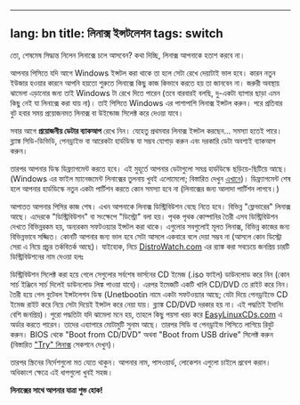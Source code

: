 


---
lang: bn
title: লিনাক্স ইন্সটলেশন
tags: switch
---



তো, শেষমেষ সিদ্ধান্ত নিলেন লিনাক্সে চলে আসবেন? কথা দিচ্ছি, লিনাক্স আপনাকে হতাশ করবে না।




আপনার পিসিতে যদি আগে Windows ইন্সটল করা থাকে তা হলে সেটা রেখে দেয়াটাই ভাল হবে। কারন নতুন ইউজার হওয়ার কারনে আপনি হয়তো শুরুতে লিনাক্সে কিছু কাজ কিভাবে করতে হয় তা জানবেন না। জরুরী অবস্থায় ঝামেলা এড়ানোর জন্য তাই Windows টা রেখে দিতে পারেন (তবে বারবারই বলছি, দু-একটা ব্যাপার ছাড়া এমন কিছু নেই যা লিনাক্সে করা যায় না)। তাই পিসিতে Windows এর পাশাপাশি লিনাক্স ইন্সটল করুন। পরে প্রতিবার বুট হবার সময় প্রয়োজনমত লিনাক্স বা উইন্ডোজ সিলেক্ট করে দেওয়া যাবে।



সবার আগে <b>প্রয়োজনীয় ডেটার ব্যাকআপ</b> রেখে নিন। যেহেতু প্রথমবার লিনাক্স ইন্সটল করছেন... সমস্যা হতেই পারে। ব্ল্যাঙ্ক সিডি-ডিভিডি, পেনড্রাইভ বা আরেকটা হার্ডডিস্ক যা সম্ভব যোগাড় করুন এবং দরকারি ডেটা অবশ্যই ব্যাকআপ করুন।



তারপর আপনার ডিস্ক ডিফ্র্যাগমেন্ট করতে হবে। এই মুহূর্তে আপনার ডেটাগুলো সমগ্র হার্ডডিস্কে ছড়িয়ে-ছিটিয়ে আছে। (Windows এর ফাইল ম্যানেজমেন্ট লিনাক্সের তুলনায় খুবই এলোমেলো; বিস্তারিত দেখুন <a href="/items/defragment/index_bn.php">এখানে</a>)। ডিফ্র্যাগমেন্ট শেষ হলে আপনার হার্ডডিস্কে নতুন একটা পার্টিশন করতে কোন সমস্যা হবে না (লিনাক্সের জন্য আলাদা পার্টিশন লাগবে।)



আপাতত আপনার পিসির কাজ শেষ। এখন আপনাকে লিনাক্স ডিস্ট্রিবিউশন বেছে নিতে হবে। বিভিন্ন "ফ্লেভারের" লিনাক্স আছে। এদেরকে "ডিস্ট্রিবিউশন" বা সংক্ষেপে "ডিস্ট্রো" বলা হয়। পৃথক পৃথক কোম্পানির তৈরী এসব ডিস্ট্রিবিউশন দেখতে বিভিন্নরকম হয়, অন্যরকম সফটওয়্যার ইন্সটল করা থাকে। এগুলোর সবগুলোই মূলত লিনাক্স, বিভিন্ন কাজের জন্য বিভিন্নভাবে সজ্জিত। কোনটি আপনার জন্য ভাল হবে সেটা আসলে একবারে বলে দেয়া সম্ভব না (আসলে কোন ডিস্ট্রো সেরা এ নিয়ে প্রচুর তর্কবিতর্ক আছে)। যাইহোক, নিচে <a href = "http://www.distrowatch.com">DistroWatch.com</a> এর র‍্যাঙ্ক করা সবচেয়ে জনপ্রিয় চারটি ডিস্ট্রিবিউশনের নাম দেওয়া হলঃ



<? make_distros_table() ?>



ডিস্ট্রিবিউশন সিলেক্ট করা হয়ে গেলে সেগুলোর সর্বশেষ ভার্সনের CD ইমেজ (.iso ফাইল) ডাউনলোড করে নিন (কোন সার্চ ইঞ্জিনে সার্চ দিলেই ডাউনলোড লিঙ্ক পাওয়া যাবে)। এরপর ইমেজটি একটি খালি CD/DVD তে রাইট করে নিন। তৈরী হয়ে গেল বুটেবল ইন্সটলেশন ডিস্ক (Unetbootin নামে একটা সফটওয়্যার আছে; যেটা দিয়ে পেনড্রাইভে CD ইমেজ রাইট করে নিয়ে সেটা দিয়েই ইন্সটল করে নেয়া যায়। ব্ল্যাঙ্ক CD/DVD দরকার হয় না। এই পদ্ধতিই ইদানিং বেশি জনপ্রিয়)। পুরো পদ্ধতিটা যদি ঝামেলা মনে হয়, তাহলে কিছু পয়সা খরচ করে <a href="http://www.easylinuxcds.com">EasyLinuxCDs.com</a> এ অর্ডার করতে পারেন। তাদের এব্যাপারে মোটামুটি সুনাম আছে। তারপর সিডি বা পেনড্রাইভ পিসিতে লাগিয়ে রিবুট করুন। BIOS থেকে "Boot from CD/DVD" অথবা "Boot from USB drive" সিলেক্ট করুন (বিস্তারিত <a href="\switch\try">"Try" লিনাক্স</a> সেকশনে দেখুন)।



তারপর স্ক্রিনের নির্দেশগুলো মত যেতে থাকুন। আপনার নাম, পাসওয়ার্ড, লোকেশন এগুলো চাইলে প্রবেশ করান। অধিকাংশ ক্ষেত্রে এই ধাপগুলো খুবই সহজ।

<b>লিনাক্সের সাথে আপনার যাত্রা শুভ হোক!</b>

